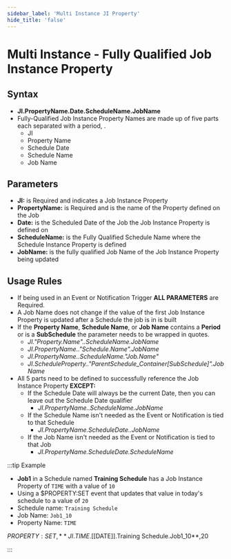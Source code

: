 ```yaml
---
sidebar_label: 'Multi Instance JI Property'
hide_title: 'false'
---
```


<head>
  <meta name="robots" content="noindex, nofollow" />
</head>

# Multi Instance - Fully Qualified Job Instance Property

## Syntax

* **JI.PropertyName.Date.ScheduleName.JobName**
* Fully-Qualified Job Instance Property Names are made up of five parts each separated with a period, .
  * JI
  * Property Name
  * Schedule Date
  * Schedule Name
  * Job Name

## Parameters  

* **JI:** is Required and indicates a Job Instance Property
* **PropertyName:** is Required and is the name of the Property defined on the Job
* **Date:** is the Scheduled Date of the Job the Job Instance Property is defined on
* **ScheduleName:** is the Fully Qualified Schedule Name where the Schedule Instance Property is defined
* **JobName:** is the fully qualified Job Name of the Job Instance Property being updated 

## Usage Rules

* If being used in an Event or Notification Trigger **ALL PARAMETERS** are Required.
* A Job Name does not change if the value of the first Job Instance Property is updated after a Schedule the job is in is built
* If the **Property Name**, **Schedule Name**, or **Job Name** contains a **Period** or is a **SubSchedule** the parameter needs to be wrapped in quotes.
  * _JI."Property.Name"..ScheduleName.JobName_
  * _JI.PropertyName.."Schedule.Name".JobName_
  * _JI.PropertyName..ScheduleName."Job.Name"_
  * _JI.ScheduleProperty.."ParentSchedule\_Container[SubSchedule]".JobName_
* All 5 parts need to be defined to successfully reference the Job Instance Property **EXCEPT:**
  * If the Schedule Date will always be the current Date, then you can leave out the Schedule Date qualifier
    * _JI.PropertyName..ScheduleName.JobName_
  * If the Schedule Name isn't needed as the Event or Notification is tied to that Schedule
    * _JI.PropertyName.ScheduleDate..JobName_
  * If the Job Name isn't needed as the Event or Notification is tied to that Job
      * _JI.PropertyName.ScheduleDate.ScheduleName_

:::tip Example

* **Job1** in a Schedule named **Training Schedule** has a Job Instance Property of ```TIME``` with a value of ```10```
* Using a $PROPERTY:SET event that updates that value in today's schedule to a value of ```20```
* Schedule name: ```Training Schedule```
* Job Name: ```Job1_10```
* Property Name: ```TIME```

$PROPERTY:SET,**JI.TIME.[[$DATE]].Training Schedule.Job1_10**,20

:::

